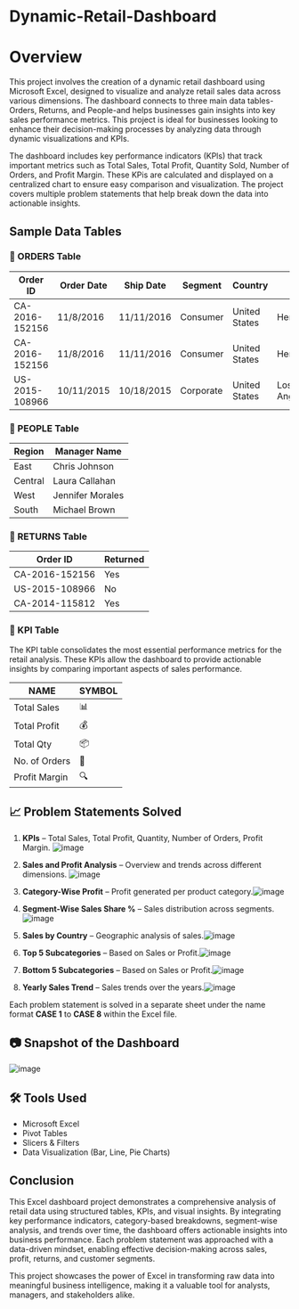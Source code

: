 # Dynamic-Retail-Dashboard
# Overview
This project involves the creation of a dynamic retail dashboard using Microsoft Excel, designed to visualize and analyze retail sales data across various dimensions. The dashboard connects to three main data tables-Orders, Returns, and People-and helps businesses gain insights into key sales performance metrics. This project is ideal for businesses looking to enhance their decision-making processes by analyzing data through dynamic visualizations and KPIs.

The dashboard includes key performance indicators (KPls) that track important metrics such as Total Sales, Total Profit, Quantity Sold, Number of Orders, and Profit Margin. These KPis are calculated and displayed on a centralized chart to ensure easy comparison and visualization. The project covers multiple problem statements that help break down the data into actionable insights.

## Sample Data Tables 

### 🧾 ORDERS Table

| Order ID       | Order Date | Ship Date  | Segment   | Country       | City        | State        | Category   | Sub-Category | Sales  | Quantity | Profit |
|----------------|------------|------------|-----------|---------------|-------------|--------------|------------|--------------|--------|----------|--------|
| CA-2016-152156 | 11/8/2016  | 11/11/2016 | Consumer  | United States | Henderson   | Kentucky     | Furniture  | Bookcases    | 261.96 | 2        | 41.91  |
| CA-2016-152156 | 11/8/2016  | 11/11/2016 | Consumer  | United States | Henderson   | Kentucky     | Furniture  | Chairs       | 731.94 | 3        | 219.58 |
| US-2015-108966 | 10/11/2015 | 10/18/2015 | Corporate | United States | Los Angeles | California   | Technology | Phones       | 957.58 | 5        | 145.96 |

### 👥 PEOPLE Table

| Region  | Manager Name     |
|---------|------------------|
| East    | Chris Johnson    |
| Central | Laura Callahan   |
| West    | Jennifer Morales |
| South   | Michael Brown    |

### 🔁 RETURNS Table

| Order ID       | Returned |
|----------------|----------|
| CA-2016-152156 | Yes      |
| US-2015-108966 | No       |
| CA-2014-115812 | Yes      |

### 📌 KPI Table

The KPI table consolidates the most essential performance metrics for the retail analysis. These KPIs allow the dashboard to provide actionable insights by comparing important aspects of sales performance.

| NAME           | SYMBOL |
|----------------|--------|
| Total Sales    | 📊     |
| Total Profit   | 💰     |
| Total Qty      | 📦     |
| No. of Orders  | 🛒     |
| Profit Margin  | 🔍     |


## 📈 Problem Statements Solved

  1. **KPIs** – Total Sales, Total Profit, Quantity, Number of Orders, Profit Margin.
![image](https://github.com/user-attachments/assets/61723367-563c-4e07-a729-91a0a1b3b3dc)

  
  2. **Sales and Profit Analysis** – Overview and trends across different dimensions.
![image](https://github.com/user-attachments/assets/f883a4a2-734f-417f-bb57-39d1226ca8af)


7. **Category-Wise Profit** – Profit generated per product category.![image](https://github.com/user-attachments/assets/52e793a1-9bb7-40e8-bee3-cbd0cd84aaf9)

8. **Segment-Wise Sales Share %** – Sales distribution across segments.![image](https://github.com/user-attachments/assets/0ee784ea-e142-4798-82d4-35788c01fbbb)

9. **Sales by Country** – Geographic analysis of sales.![image](https://github.com/user-attachments/assets/8e050301-d1a7-4ad7-a262-23bc1c1a0e3f)

10. **Top 5 Subcategories** – Based on Sales or Profit.![image](https://github.com/user-attachments/assets/544aabda-796a-48eb-89a2-f0cf223ab8f5)

11. **Bottom 5 Subcategories** – Based on Sales or Profit.![image](https://github.com/user-attachments/assets/2c276104-c34e-4f38-9130-45b2f4625ca3)

12. **Yearly Sales Trend** – Sales trends over the years.![image](https://github.com/user-attachments/assets/7b850b37-636a-47fb-8fcf-4a7e03b26252)

Each problem statement is solved in a separate sheet under the name format **CASE 1** to **CASE 8** within the Excel file.

## 📷 Snapshot of the Dashboard

![image](https://github.com/user-attachments/assets/1c7d5f52-18d3-4b17-98d6-7dfdc8459cdd)

## 🛠️ Tools Used

- Microsoft Excel
- Pivot Tables
- Slicers & Filters
- Data Visualization (Bar, Line, Pie Charts)

## Conclusion
This Excel dashboard project demonstrates a comprehensive analysis of retail data using structured tables, KPIs, and visual insights. By integrating key performance indicators, category-based breakdowns, segment-wise analysis, and trends over time, the dashboard offers actionable insights into business performance. Each problem statement was approached with a data-driven mindset, enabling effective decision-making across sales, profit, returns, and customer segments.

This project showcases the power of Excel in transforming raw data into meaningful business intelligence, making it a valuable tool for analysts, managers, and stakeholders alike.

